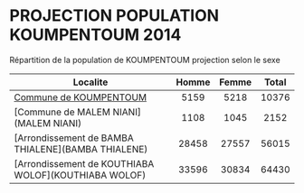 # PROJECTION POPULATION KOUMPENTOUM 2014
	
Répartition de la population de KOUMPENTOUM projection selon le sexe
	
| Localite  | Homme | Femme | Total |
| --------- |:-----:|:-----:|:-----:|
| [Commune de KOUMPENTOUM](KOUMPENTOUM) | 5159 | 5218 | 10376 |
| [Commune de MALEM NIANI](MALEM NIANI) | 1108 | 1045 | 2152 |
| [Arrondissement de BAMBA THIALENE](BAMBA THIALENE) | 28458 | 27557 | 56015 |
| [Arrondissement de KOUTHIABA WOLOF](KOUTHIABA WOLOF) | 33596 | 30834 | 64430 |
